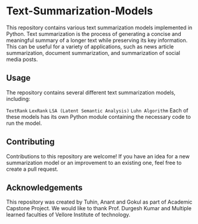 # Text-Summarization-Models

This repository contains various text summarization models implemented in Python. Text summarization is the process of generating a concise and meaningful summary of a longer text while preserving its key information. This can be useful for a variety of applications, such as news article summarization, document summarization, and summarization of social media posts.

## Usage

The repository contains several different text summarization models, including:

  `TextRank`
  `LexRank`
  `LSA (Latent Semantic Analysis)`
  `Luhn Algorithm`
Each of these models has its own Python module containing the necessary code to run the model.

## Contributing
Contributions to this repository are welcome! If you have an idea for a new summarization model or an improvement to an existing one, feel free to create a pull request.

## Acknowledgements
This repository was created by Tuhin, Anant and Gokul as part of Academic Capstone Project. We would like to thank Prof. Durgesh Kumar and Multiple learned faculties of Vellore Institute of technology.
